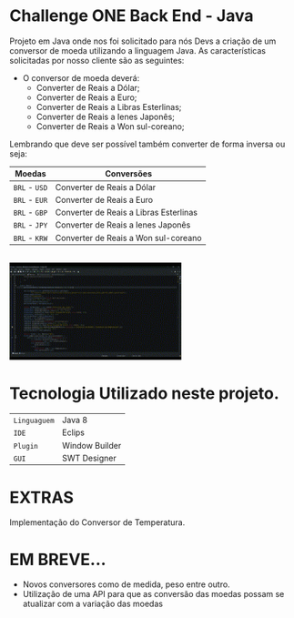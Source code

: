 # Challenge ONE Back End - Java


Projeto em Java onde nos foi solicitado para nós Devs a criação de um conversor de moeda utilizando a linguagem Java. As características solicitadas por nosso cliente são as seguintes:

- O conversor de moeda deverá:
  - Converter de Reais a Dólar;
  - Converter de Reais a Euro;
  - Converter de Reais a Libras Esterlinas;
  - Converter de Reais a Ienes Japonês;     
  - Converter de Reais a Won sul-coreano;

Lembrando que deve ser possível também converter de forma inversa ou seja:

  | Moedas         | Conversões                            |
  | -------------- | ------------------------------------- |
  | `BRL` - `USD`  | Converter de Reais a Dólar            |
  | `BRL` - `EUR`  | Converter de Reais a Euro             |
  | `BRL` - `GBP`  | Converter de Reais a Libras Esterlinas|
  | `BRL` - `JPY`  | Converter de Reais a Ienes Japonês    |
  | `BRL` - `KRW`  | Converter de Reais a Won sul-coreano  |
  
<br>
<img src='./Conversor_Moeda/src/img/git_program.gif' width='60%'> 
<br>

# Tecnologia Utilizado neste projeto.
  |              |               |
  | ------------ | ------------- |
  | `Linguaguem` | Java 8        |
  |    `IDE`     | Eclips        |
  |   `Plugin`   | Window Builder|
  |    `GUI`     | SWT Designer  |
    
  
 # EXTRAS
  Implementação do Conversor de Temperatura.
 
 # EM BREVE...
   - Novos conversores como de medida, peso entre outro.
   - Utilização de uma API para que as conversão das moedas possam se atualizar com a variação das moedas 
 
